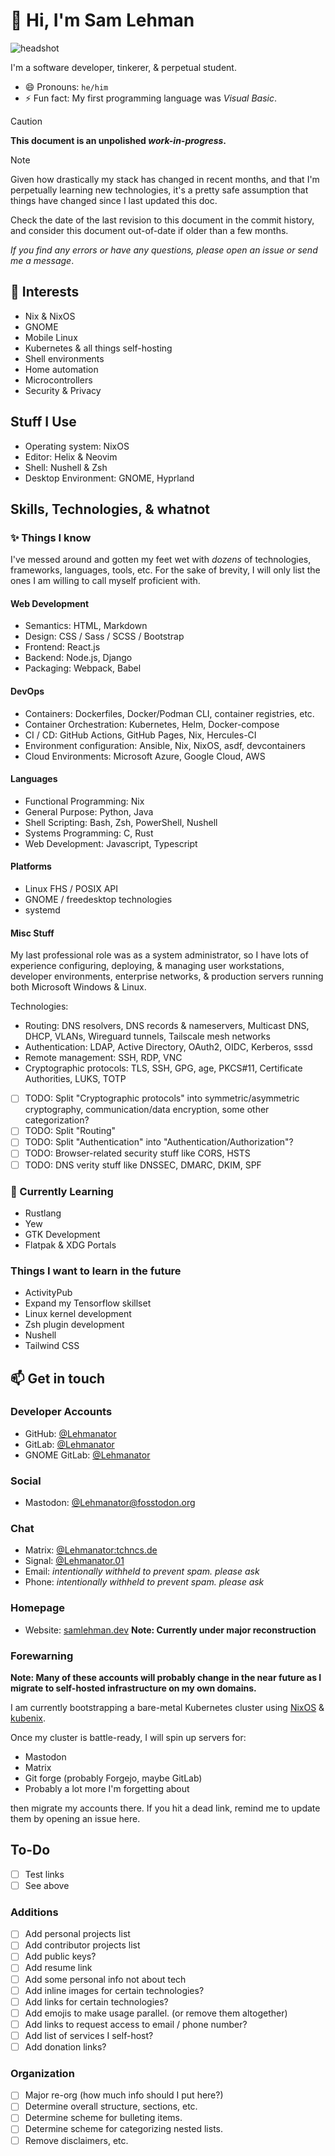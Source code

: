 # 👋 Hi, I'm Sam Lehman

![headshot](./assets/images/profile.png)

I'm a software developer, tinkerer, & perpetual student.

- 😄 Pronouns: `he/him`
- ⚡ Fun fact: My first programming language was _Visual Basic_.
 
> [!CAUTION]
> __This document is an unpolished ***work-in-progress***.__


> [!NOTE]
> Given how drastically my stack has changed in recent months,
> and that I'm perpetually learning new technologies,
> it's a pretty safe assumption that things have changed since I last updated this doc.
> 
> Check the date of the last revision to this document in the commit history,
> and consider this document out-of-date if older than a few months.
>
> _If you find any errors or have any questions,_
> _please open an issue or send me a message_.

## 👀 Interests

- Nix & NixOS
- GNOME
- Mobile Linux
- Kubernetes & all things self-hosting
- Shell environments
- Home automation
- Microcontrollers
- Security & Privacy

## Stuff I Use

- Operating system: NixOS
- Editor: Helix & Neovim
- Shell: Nushell & Zsh
- Desktop Environment: GNOME, Hyprland

## Skills, Technologies, & whatnot

### ✨ Things I know

I've messed around and gotten my feet wet with _dozens_ of technologies, frameworks, languages, tools, etc.
For the sake of brevity, I will only list the ones I am willing to call myself proficient with.

#### Web Development

- Semantics: HTML, Markdown
- Design: CSS / Sass / SCSS / Bootstrap
- Frontend: React.js
- Backend: Node.js, Django
- Packaging: Webpack, Babel

#### DevOps

- Containers: Dockerfiles, Docker/Podman CLI, container registries, etc.
- Container Orchestration: Kubernetes, Helm, Docker-compose
- CI / CD: GitHub Actions, GitHub Pages, Nix, Hercules-CI
- Environment configuration: Ansible, Nix, NixOS, asdf, devcontainers
- Cloud Environments: Microsoft Azure, Google Cloud, AWS

#### Languages

- Functional Programming: Nix
- General Purpose: Python, Java
- Shell Scripting: Bash, Zsh, PowerShell, Nushell
- Systems Programming: C, Rust
- Web Development: Javascript, Typescript

#### Platforms

- Linux FHS / POSIX API
- GNOME / freedesktop technologies
- systemd

#### Misc Stuff

My last professional role was as a system administrator,
so I have lots of experience configuring, deploying, & managing
user workstations, developer environments, enterprise networks, & production servers
running both Microsoft Windows & Linux.

Technologies:

- Routing: DNS resolvers, DNS records & nameservers, Multicast DNS, DHCP, VLANs, Wireguard tunnels, Tailscale mesh networks
- Authentication: LDAP, Active Directory, OAuth2, OIDC, Kerberos, sssd
- Remote management: SSH, RDP, VNC
- Cryptographic protocols: TLS, SSH, GPG, age, PKCS#11, Certificate Authorities, LUKS, TOTP

- [ ] TODO: Split "Cryptographic protocols" into symmetric/asymmetric cryptography, communication/data encryption, some other categorization?
- [ ] TODO: Split "Routing"
- [ ] TODO: Split "Authentication" into "Authentication/Authorization"?
- [ ] TODO: Browser-related security stuff like CORS, HSTS
- [ ] TODO: DNS verity stuff like DNSSEC, DMARC, DKIM, SPF

### 🌱 Currently Learning

- Rustlang
- Yew
- GTK Development
- Flatpak & XDG Portals

### Things I want to learn in the future

- ActivityPub
- Expand my Tensorflow skillset
- Linux kernel development
- Zsh plugin development
- Nushell
- Tailwind CSS

## 📫 Get in touch

### Developer Accounts

- GitHub: [@Lehmanator](https://github.com/Lehmanator)
- GitLab: [@Lehmanator](https://gitlab.com/Lehmanator)
- GNOME GitLab: [@Lehmanator](https://gitlab.gnome.org/Lehmanator)

### Social

- Mastodon: [@Lehmanator@fosstodon.org](https://fosstodon.org/Lehmanator)

### Chat

- Matrix: [@Lehmanator:tchncs.de](https://matrix.to/#/@lehmanator:tchncs.de)
- Signal: [@Lehmanator.01](https://signal.me/#eu/nKYJgZClltLKPSGJQDvg6h3PyAhjs5c9Kxe4Nn2T2vad5-mzykVFEqvZnFTrI2fi)
- Email: _intentionally withheld to prevent spam. please ask_
- Phone: _intentionally withheld to prevent spam. please ask_

### Homepage

- Website: [samlehman.dev](https://samlehman.dev) **Note: Currently under major reconstruction**

### Forewarning

**Note: Many of these accounts will probably change in the near future as I migrate to self-hosted infrastructure on my own domains.**

I am currently bootstrapping a bare-metal Kubernetes cluster using [NixOS](https://nixos.org) & [kubenix](https://github.com/hall/kubenix).

Once my cluster is battle-ready, I will spin up servers for:

- Mastodon
- Matrix
- Git forge (probably Forgejo, maybe GitLab)
- Probably a lot more I'm forgetting about

then migrate my accounts there.
If you hit a dead link, remind me to update them by opening an issue here.

## To-Do

- [ ] Test links
- [ ] See above

### Additions

- [ ] Add personal projects list
- [ ] Add contributor projects list
- [ ] Add public keys?
- [ ] Add resume link
- [ ] Add some personal info not about tech
- [ ] Add inline images for certain technologies?
- [ ] Add links for certain technologies?
- [ ] Add emojis to make usage parallel. (or remove them altogether)
- [ ] Add links to request access to email / phone number?
- [ ] Add list of services I self-host?
- [ ] Add donation links?

### Organization

- [ ] Major re-org (how much info should I put here?)
- [ ] Determine overall structure, sections, etc.
- [ ] Determine scheme for bulleting items.
- [ ] Determine scheme for categorizing nested lists.
- [ ] Remove disclaimers, etc.

<!---
 ...otherwise known as:
- 💞️ I’m looking to collaborate on ...
Using various industry standards for both symmetric and asymmetric cryptography to secure communications & data-at-rest.
--->

<!---
lehmanator/lehmanator is a ✨ special ✨ repository because its `README.md` (this file) appears on your GitHub profile.
You can click the Preview link to take a look at your changes.
--->
